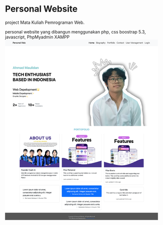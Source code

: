 # Personal Website
project Mata Kuliah Pemrograman Web.

personal website yang dibangun menggunakan php, css boostrap 5.3, javascript, PhpMyadmin XAMPP
![imaghe alt](https://github.com/AhmdMaulidan/personal-web/blob/35abb829e2d009dd0511c0dc58f359d90371e528/Tampilan.png)




